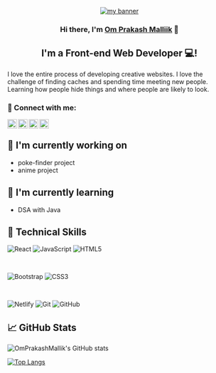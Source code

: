 <p align="center">
  <a href="" target="_blank" rel="noreferrer"><img src="https://cdn4.geckoandfly.com/wp-content/uploads/2013/11/234864.jpg" alt="my banner"></a>
</p>

<h3 align="center">
Hi there, I'm <a href="https://opmportfolio.netlify.app/" target="_blank" rel="noreferrer">Om Prakash Malliik</a> 👋
</h3>

<h2 align="center">
I'm a Front-end Web Developer 💻!
</h2> 

I love the entire process of developing creative websites. I love the challenge of finding caches and spending time meeting new people. Learning how people hide things and where people are likely to look.

### 🤝 Connect with me:

<a href="https://www.linkedin.com/in/om-prakash-mallik-774187217/"><img align="left" src="https://raw.githubusercontent.com/yushi1007/yushi1007/main/images/linkedin.svg" alt="Yu Shi | LinkedIn" width="21px"/></a>

<a href="https://instagram.com/mallik_75"><img align="left" src="https://raw.githubusercontent.com/yushi1007/yushi1007/main/images/instagram.svg" alt="Yu Shi | Instagram" width="21px"/></a>

<a href="https://leetcode.com/OmPrakashMallik/"><img align="left" src="https://leetcode.com/static/images/LeetCode_logo_rvs.png" alt="Yu Shi | Leetcode" width="21px"/></a>

<a href="https://auth.geeksforgeeks.org/user/omprakashmallik91/practice"><img align="left" src="https://media.geeksforgeeks.org/wp-content/uploads/20200716222246/Path-219.png" alt="Yu Shi | GFG" width="21px"/></a>


</br>


## 🔭 I'm currently working on

- poke-finder project
- anime project

## 🌱 I'm currently learning

- DSA with Java

## 💼 Technical Skills

![React](https://img.shields.io/badge/react-%2320232a.svg?style=for-the-badge&logo=react&logoColor=%2361DAFB)
![JavaScript](https://img.shields.io/badge/javascript-%23323330.svg?style=for-the-badge&logo=javascript&logoColor=%23F7DF1E)
![HTML5](https://img.shields.io/badge/html5-%23E34F26.svg?style=for-the-badge&logo=html5&logoColor=white)

</br>

![Bootstrap](https://img.shields.io/badge/bootstrap-%23563D7C.svg?style=for-the-badge&logo=bootstrap&logoColor=white)
![CSS3](https://img.shields.io/badge/css3-%231572B6.svg?style=for-the-badge&logo=css3&logoColor=white)

</br>

![Netlify](https://img.shields.io/badge/netlify-%23000000.svg?style=for-the-badge&logo=netlify&logoColor=#00C7B7)
![Git](https://img.shields.io/badge/git-%23F05033.svg?style=for-the-badge&logo=git&logoColor=white)
![GitHub](https://img.shields.io/badge/github-%23121011.svg?style=for-the-badge&logo=github&logoColor=white)


## 📈 GitHub Stats 


![OmPrakashMallik's GitHub stats](https://github-readme-stats.vercel.app/api?username=OmPrakashMallik&show_icons=true&theme=transparent)

[![Top Langs](https://github-readme-stats.vercel.app/api/top-langs/?username=OmPrakashMallik&layout=donut)](https://github.com/OmPrakashMallik/github-readme-stats)
